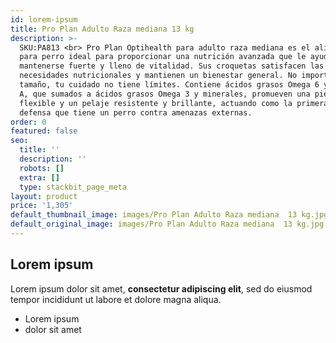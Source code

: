 ```yaml
---
id: lorem-ipsum
title: Pro Plan Adulto Raza mediana 13 kg
description: >-
  SKU:PA813 <br> Pro Plan Optihealth para adulto raza mediana es el alimento
  para perro ideal para proporcionar una nutrición avanzada que le ayudará
  mantenerse fuerte y lleno de vitalidad. Sus croquetas satisfacen las
  necesidades nutricionales y mantienen un bienestar general. No importa su
  tamaño, tu cuidado no tiene límites. Contiene ácidos grasos Omega 6 y vitamina
  A, que sumados a ácidos grasos Omega 3 y minerales, promueven una piel
  flexible y un pelaje resistente y brillante, actuando como la primera línea de
  defensa que tiene un perro contra amenazas externas.
order: 0
featured: false
seo:
  title: ''
  description: ''
  robots: []
  extra: []
  type: stackbit_page_meta
layout: product
price: '1,305'
default_thumbnail_image: images/Pro Plan Adulto Raza mediana  13 kg.jpg
default_original_image: images/Pro Plan Adulto Raza mediana  13 kg.jpg
---
```

## Lorem ipsum

Lorem ipsum dolor sit amet, **consectetur adipiscing elit**, sed do eiusmod tempor incididunt ut labore et dolore magna aliqua.

- Lorem ipsum
- dolor sit amet